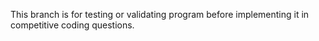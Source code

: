 This branch is for testing or validating program before implementing it in competitive coding questions.
